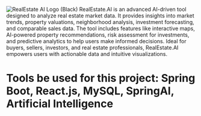 ![RealEstate AI Logo (Black)](https://github.com/user-attachments/assets/ad231900-5d86-4367-9e41-12a3388eb2fe)
RealEstate.AI is an advanced AI-driven tool designed to analyze real estate market data. It provides insights into market trends, property valuations, neighborhood analysis, investment forecasting, and comparable sales data. The tool includes features like interactive maps, AI-powered property recommendations, risk assessment for investments, and predictive analytics to help users make informed decisions. Ideal for buyers, sellers, investors, and real estate professionals, RealEstate.AI empowers users with actionable data and intuitive visualizations.
# Tools be used for this project: Spring Boot, React.js, MySQL, SpringAI, Artificial Intelligence
